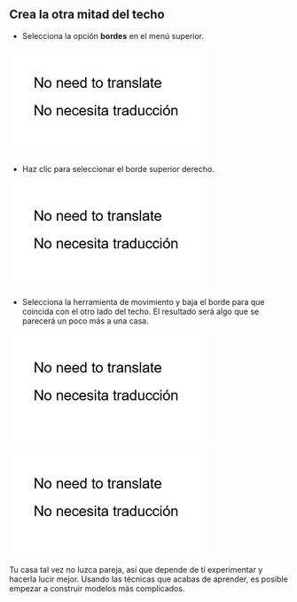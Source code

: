 ## Crea la otra mitad del techo

+ Selecciona la opción **bordes** en el menú superior.

![Herramienta borde](images/blender-edge-tool.png)

+ Haz clic para seleccionar el borde superior derecho.

![Selecciona el borde](images/blender-select-right-edge-2.png)

+ Selecciona la herramienta de movimiento y baja el borde para que coincida con el otro lado del techo. El resultado será algo que se parecerá un poco más a una casa.

![Casa](images/blender-house.png)

![Lateral de la casa](images/blender-house-side.png)

Tu casa tal vez no luzca pareja, así que depende de tí experimentar y hacerla lucir mejor. Usando las técnicas que acabas de aprender, es posible empezar a construir modelos más complicados.